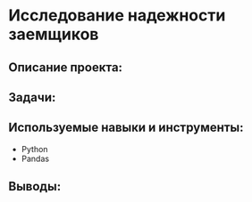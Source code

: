 # Исследование надежности заемщиков

## Описание проекта:



## Задачи:



## Используемые навыки и инструменты:

- Python
- Pandas

## Выводы:



